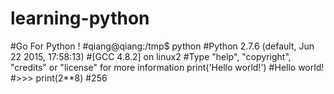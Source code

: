 # learning-python
#Go For Python !
#qiang@qiang:/tmp$ python
#Python 2.7.6 (default, Jun 22 2015, 17:58:13) 
#[GCC 4.8.2] on linux2
#Type "help", "copyright", "credits" or "license" for more information
print('Hello world!')
#Hello world!
#>>> print(2**8)
#256
